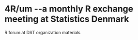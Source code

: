 # 4R/um --a monthly R exchange meeting at Statistics Denmark

R forum at DST organization materials 
